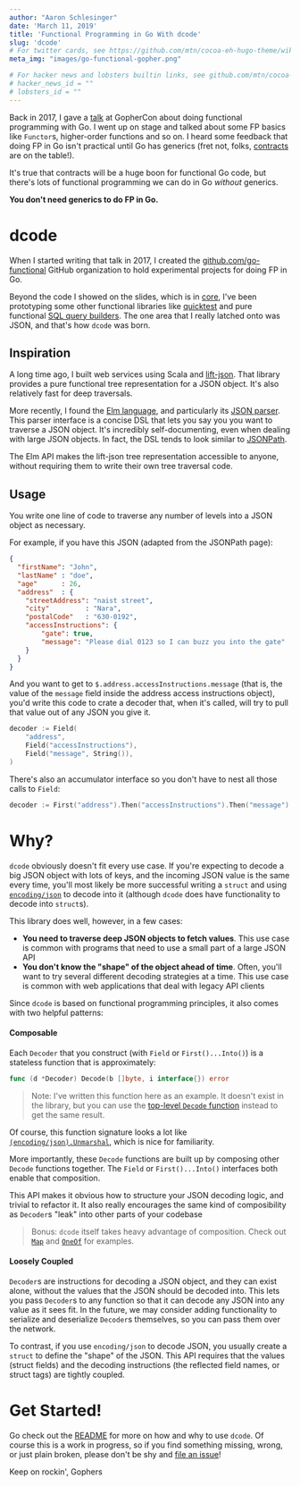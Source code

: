```yaml
---
author: "Aaron Schlesinger"
date: 'March 11, 2019'
title: 'Functional Programming in Go With dcode'
slug: 'dcode'
# For twitter cards, see https://github.com/mtn/cocoa-eh-hugo-theme/wiki/Twitter-cards
meta_img: "images/go-functional-gopher.png"

# For hacker news and lobsters builtin links, see github.com/mtn/cocoa-eh-hugo-theme/wiki/Social-Links
# hacker_news_id = ""
# lobsters_id = ""
---
```


Back in 2017, I gave a [talk](https://www.youtube.com/watch?v=c8Fwb4KbVJM) at GopherCon about doing functional programming with Go. I went up on stage and talked about some FP basics like `Functor`s, higher-order functions and so on. I heard some feedback that doing FP in Go isn't practical until Go has generics (fret not, folks, [contracts](https://go.googlesource.com/proposal/+/master/design/go2draft-contracts.md) are on the table!).

It's true that contracts will be a huge boon for functional Go code, but there's lots of functional programming we can do in Go _without_ generics.

**You don't need generics to do FP in Go.**

# dcode

When I started writing that talk in 2017, I created the [github.com/go-functional](https://github.com/go-functional) GitHub organization to hold experimental projects for doing FP in Go.

Beyond the code I showed on the slides, which is in [core](https://github.com/go-functional/core), I've been prototyping some other functional libraries like [quicktest](https://github.com/go-functional/quicktest) and pure functional [SQL query builders](https://github.com/go-functional/query). The one area that I really latched onto was JSON, and that's how `dcode` was born.

## Inspiration

A long time ago, I built web services using Scala and [lift-json](https://github.com/lift/lift/tree/master/framework/lift-base/lift-json/). That library provides a pure functional tree representation for a JSON object. It's also relatively fast for deep traversals.

More recently, I found the [Elm language](https://elm-lang.org/), and particularly its [JSON parser](https://guide.elm-lang.org/effects/json.html). This parser interface is a concise DSL that lets you say you you want to traverse a JSON object. It's incredibly self-documenting, even when dealing with large JSON objects. In fact, the DSL tends to look similar to [JSONPath](http://jsonpath.com/).

The Elm API makes the lift-json tree representation accessible to anyone, without requiring them to write their own tree traversal code.

## Usage

You write one line of code to traverse any number of levels into a JSON object  as necessary.

For example, if you have this JSON (adapted from the JSONPath page):

```json
{
  "firstName": "John",
  "lastName" : "doe",
  "age"      : 26,
  "address"  : {
    "streetAddress": "naist street",
    "city"         : "Nara",
    "postalCode"   : "630-0192",
    "accessInstructions": {
        "gate": true,
        "message": "Please dial 0123 so I can buzz you into the gate"
    }
  }
}
```

And you want to get to `$.address.accessInstructions.message` (that is, the value of the `message` field inside the address access instructions object), you'd write this code to crate a decoder that, when it's called, will try to pull that value out of any JSON you give it.

```go
decoder := Field(
    "address",
    Field("accessInstructions"),
    Field("message", String()),
)
```

There's also an accumulator interface so you don't have to nest all those calls to `Field`:

```go
decoder := First("address").Then("accessInstructions").Then("message").Into(String())
```

# Why?

`dcode` obviously doesn't fit every use case. If you're expecting to decode a big JSON object with lots of keys, and the incoming JSON value is the same every time, you'll most likely be more successful writing a `struct` and using [`encoding/json`](https://godoc.org/encoding/json) to decode into it (although `dcode` does have functionality to decode into `struct`s).

This library does well, however, in a few cases:

- **You need to traverse deep JSON objects to fetch values**. This use case is common with programs that need to use a small part of a large JSON API
- **You don't know the "shape" of the object ahead of time**. Often, you'll want to try several different decoding strategies at a time. This use case is common with web applications that deal with legacy API clients

Since `dcode` is based on functional programming principles, it also comes with two helpful patterns:

#### Composable

Each `Decoder` that you construct (with `Field` or `First()...Into()`) is a stateless function that is approximately:

```go
func (d *Decoder) Decode(b []byte, i interface{}) error
```

>Note: I've written this function here as an example. It doesn't exist in the library, but you can use the [top-level `Decode` function](https://godoc.org/github.com/go-functional/dcode#Decode) instead to get the same result.

Of course, this function signature looks a lot like [`(encoding/json).Unmarshal`](https://godoc.org/encoding/json#Unmarshal), which is nice for familiarity.

More importantly, these `Decode` functions are built up by composing other `Decode` functions together. The `Field` or `First()...Into()` interfaces both enable that composition.

This API makes it obvious how to structure your JSON decoding logic, and trivial to refactor it. It also really encourages the same kind of composibility as `Decoder`s "leak" into other parts of your codebase

>Bonus: `dcode` itself takes heavy advantage of composition. Check out [`Map`](https://godoc.org/github.com/go-functional/dcode#Map) and [`OneOf`](https://godoc.org/github.com/go-functional/dcode#OneOf) for examples.

#### Loosely Coupled

`Decoder`s are instructions for decoding a JSON object, and they can exist alone, without the values that the JSON should be decoded into. This lets you pass `Decoder`s to any function so that it can decode any JSON into any value as it sees fit. In the future, we may consider adding functionality to serialize and deserialize `Decoder`s themselves, so you can pass them over the network.

To contrast, if you use `encoding/json` to decode JSON, you usually create a `struct` to define the "shape" of the JSON. This API requires that the values (struct fields) and the decoding instructions (the reflected field names, or struct tags) are tightly coupled.

# Get Started!

Go check out the [README](https://github.com/go-functional/dcode/blob/master/README.md) for more on how and why to use `dcode`. Of course this is a work in progress, so if you find something missing, wrong, or just plain broken, please don't be shy and [file an issue](https://github.com/go-functional/dcode/issues/new)!

Keep on rockin', Gophers